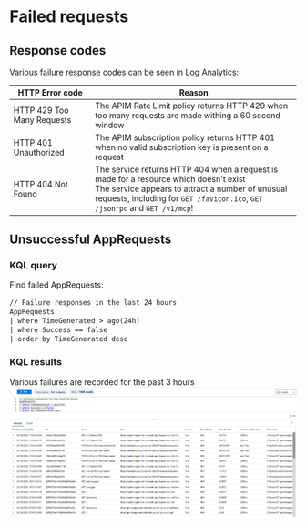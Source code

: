# Failed requests

## Response codes
Various failure response codes can be seen in Log Analytics:

|HTTP Error code|Reason|
|--|--|
|HTTP 429 Too Many Requests|The APIM Rate Limit policy returns HTTP 429 when too many requests are made withing a 60 second window|
|HTTP 401 Unauthorized|The APIM subscription policy returns HTTP 401 when no valid subscription key is present on a request|
|HTTP 404 Not Found|The service returns HTTP 404 when a request is made for a resource which doesn't exist<br/>The service appears to attract a number of unusual requests, including for `GET /favicon.ico`, `GET /jsonrpc` and `GET /v1/mcp`!|

## Unsuccessful AppRequests

### KQL query
Find failed AppRequests:
```
// Failure responses in the last 24 hours
AppRequests
| where TimeGenerated > ago(24h)
| where Success == false
| order by TimeGenerated desc
```

### KQL results
Various failures are recorded for the past 3 hours
![Failed AppRequests](failure-responses-logs.png)